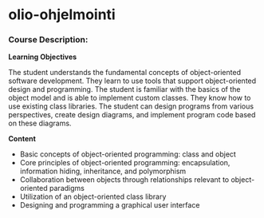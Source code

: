 # olio-ohjelmointi
### Course Description:

**Learning Objectives**

The student understands the fundamental concepts of object-oriented software development. They learn to use tools that support object-oriented design and programming. The student is familiar with the basics of the object model and is able to implement custom classes. They know how to use existing class libraries. The student can design programs from various perspectives, create design diagrams, and implement program code based on these diagrams.

**Content**

- Basic concepts of object-oriented programming: class and object
- Core principles of object-oriented programming: encapsulation, information hiding, inheritance, and polymorphism
- Collaboration between objects through relationships relevant to object-oriented paradigms
- Utilization of an object-oriented class library
- Designing and programming a graphical user interface
